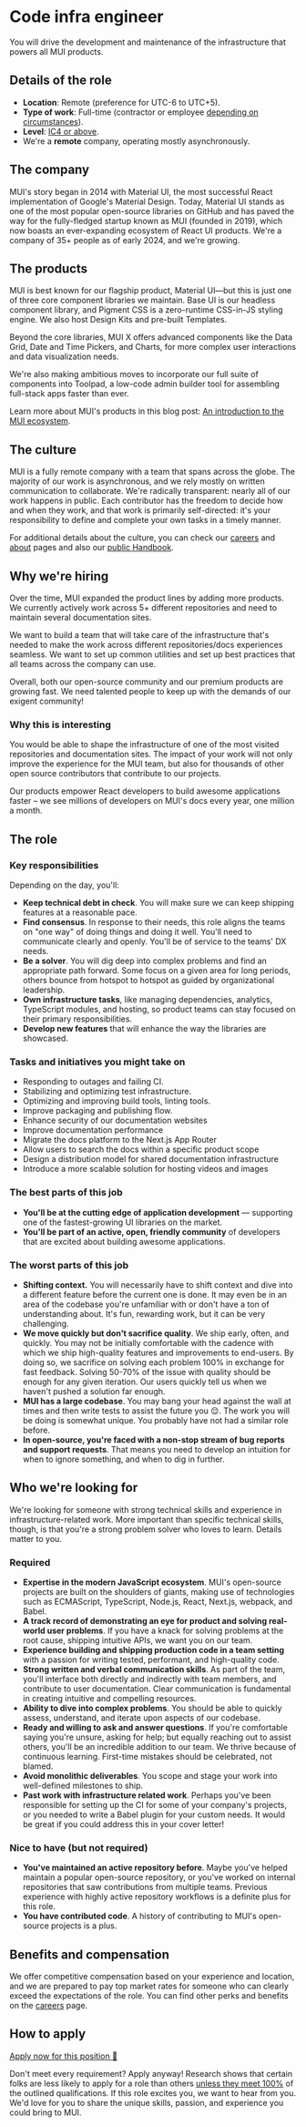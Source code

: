 # Code infra engineer

<p class="description">You will drive the development and maintenance of the infrastructure that powers all MUI products.</p>

## Details of the role

- **Location**: Remote (preference for UTC-6 to UTC+5).
- **Type of work**: Full-time (contractor or employee [depending on circumstances](https://mui-org.notion.site/Hiring-FAQ-64763b756ae44c37b47b081f98915501#494af1f358794028beb4b7697b5d3102)).
- **Level**: [IC4 or above](https://mui-org.notion.site/Leveling-at-MUI-5c30f9bfe65149d697f346447cef9db1).
- We're a **remote** company, operating mostly asynchronously.

## The company

MUI's story began in 2014 with Material UI, the most successful React implementation of Google's Material Design.
Today, Material UI stands as one of the most popular open-source libraries on GitHub and has paved the way for the fully-fledged startup known as MUI (founded in 2019), which now boasts an ever-expanding ecosystem of React UI products.
We're a company of 35+ people as of early 2024, and we're growing.

## The products

MUI is best known for our flagship product, Material UI—but this is just one of three core component libraries we maintain.
Base UI is our headless component library, and Pigment CSS is a zero-runtime CSS-in-JS styling engine.
We also host Design Kits and pre-built Templates.

Beyond the core libraries, MUI X offers advanced components like the Data Grid, Date and Time Pickers, and Charts, for more complex user interactions and data visualization needs.

We're also making ambitious moves to incorporate our full suite of components into Toolpad, a low-code admin builder tool for assembling full-stack apps faster than ever.

Learn more about MUI's products in this blog post: [An introduction to the MUI ecosystem](https://mui.com/blog/mui-product-comparison/).

## The culture

MUI is a fully remote company with a team that spans across the globe.
The majority of our work is asynchronous, and we rely mostly on written communication to collaborate.
We're radically transparent: nearly all of our work happens in public.
Each contributor has the freedom to decide how and when they work, and that work is primarily self-directed: it's your responsibility to define and complete your own tasks in a timely manner.

For additional details about the culture, you can check our [careers](https://mui.com/careers/) and [about](https://mui.com/about/) pages and also our [public Handbook](https://mui-org.notion.site/Handbook-f086d47e10794d5e839aef9dc67f324b).

## Why we're hiring

Over the time, MUI expanded the product lines by adding more products.
We currently actively work across 5+ different repositories and need to maintain several documentation sites.

We want to build a team that will take care of the infrastructure that's needed to make the work across different repositories/docs experiences seamless.
We want to set up common utilities and set up best practices that all teams across the company can use.

Overall, both our open-source community and our premium products are growing fast.
We need talented people to keep up with the demands of our exigent community!

### Why this is interesting

You would be able to shape the infrastructure of one of the most visited repositories and documentation sites.
The impact of your work will not only improve the experience for the MUI team, but also for thousands of other open source contributors that contribute to our projects.

Our products empower React developers to build awesome applications faster – we see millions of developers on MUI's docs every year, one million a month.

## The role

### Key responsibilities

Depending on the day, you'll:

- **Keep technical debt in check**. You will make sure we can keep shipping features at a reasonable pace.
- **Find consensus**. In response to their needs, this role aligns the teams on "one way" of doing things and doing it well. You'll need to communicate clearly and openly. You'll be of service to the teams' DX needs.
- **Be a solver**. You will dig deep into complex problems and find an appropriate path forward. Some focus on a given area for long periods, others bounce from hotspot to hotspot as guided by organizational leadership.
- **Own infrastructure tasks**, like managing dependencies, analytics, TypeScript modules, and hosting, so product teams can stay focused on their primary responsibilities.
- **Develop new features** that will enhance the way the libraries are showcased.

### Tasks and initiatives you might take on

- Responding to outages and failing CI.
- Stabilizing and optimizing test infrastructure.
- Optimizing and improving build tools, linting tools.
- Improve packaging and publishing flow.
- Enhance security of our documentation websites
- Improve documentation performance
- Migrate the docs platform to the Next.js App Router
- Allow users to search the docs within a specific product scope
- Design a distribution model for shared documentation infrastructure
- Introduce a more scalable solution for hosting videos and images

### The best parts of this job

- **You'll be at the cutting edge of application development** — supporting one of the fastest-growing UI libraries on the market.
- **You'll be part of an active, open, friendly community** of developers that are excited about building awesome applications.

### The worst parts of this job

- **Shifting context.**
  You will necessarily have to shift context and dive into a different feature before the current one is done.
  It may even be in an area of the codebase you're unfamiliar with or don't have a ton of understanding about.
  It's fun, rewarding work, but it can be very challenging.
- **We move quickly but don't sacrifice quality**.
  We ship early, often, and quickly. You may not be initially comfortable with the cadence with which we ship high-quality features and improvements to end-users. By doing so, we sacrifice on solving each problem 100% in exchange for fast feedback. Solving 50-70% of the issue with quality should be enough for any given iteration. Our users quickly tell us when we haven't pushed a solution far enough.
- **MUI has a large codebase**. You may bang your head against the wall at times and then write tests to assist the future you 😌.
  The work you will be doing is somewhat unique. You probably have not had a similar role before.
- **In open-source, you're faced with a non-stop stream of bug reports and support requests**. That means you need to develop an intuition for when to ignore something, and when to dig in further.

## Who we're looking for

We're looking for someone with strong technical skills and experience in infrastructure-related work. More important than specific technical skills, though, is that you're a strong problem solver who loves to learn. Details matter to you.

### Required

- **Expertise in the modern JavaScript ecosystem**.
  MUI's open-source projects are built on the shoulders of giants, making use of technologies such as ECMAScript, TypeScript, Node.js, React, Next.js, webpack, and Babel.
- **A track record of demonstrating an eye for product and solving real-world user problems**. If you have a knack for solving problems at the root cause, shipping intuitive APIs, we want you on our team.
- **Experience building and shipping production code in a team setting** with a passion for writing tested, performant, and high-quality code.
- **Strong written and verbal communication skills**.
  As part of the team, you'll interface both directly and indirectly with team members, and contribute to user documentation. Clear communication is fundamental in creating intuitive and compelling resources.
- **Ability to dive into complex problems**.
  You should be able to quickly assess, understand, and iterate upon aspects of our codebase.
- **Ready and willing to ask and answer questions**.
  If you're comfortable saying you're unsure, asking for help; but equally reaching out to assist others, you'll be an incredible addition to our team. We thrive because of continuous learning. First-time mistakes should be celebrated, not blamed.
- **Avoid monolithic deliverables**.
  You scope and stage your work into well-defined milestones to ship.
- **Past work with infrastructure related work**.
  Perhaps you've been responsible for setting up the CI for some of your company's projects, or you needed to write a Babel plugin for your custom needs.
  It would be great if you could address this in your cover letter!

### Nice to have (but not required)

- **You've maintained an active repository before**.
  Maybe you've helped maintain a popular open-source repository, or you've worked on internal repositories that saw contributions from multiple teams.
  Previous experience with highly active repository workflows is a definite plus for this role.
- **You have contributed code**. A history of contributing to MUI's open-source projects is a plus.

## Benefits and compensation

We offer competitive compensation based on your experience and location, and we are prepared to pay top market rates for someone who can clearly exceed the expectations of the role.
You can find other perks and benefits on the [careers](https://mui.com/careers/#perks-and-benefits) page.

## How to apply

[Apply now for this position 📮](https://jobs.ashbyhq.com/MUI/a2e74037-a44a-471b-9ac5-c1a0408034e7/application?utm_source=ZNRrPGBkqO)

Don't meet every requirement?
Apply anyway!
Research shows that certain folks are less likely to apply for a role than others [unless they meet 100%](https://hbr.org/2014/08/why-women-dont-apply-for-jobs-unless-theyre-100-qualified) of the outlined qualifications.
If this role excites you, we want to hear from you.
We'd love for you to share the unique skills, passion, and experience you could bring to MUI.
